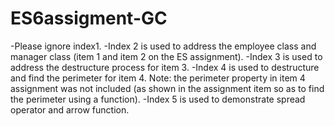 # ES6assigment-GC
-Please ignore index1.
-Index 2 is used to address the employee class and manager class (item 1 and item 2 on the ES assignment).
-Index 3 is used to address the destructure process for item 3.
-Index 4 is used to destructure and find the perimeter for item 4. Note: the perimeter property in item 4 assignment was not included (as shown in the assignment item so as to find the perimeter using a function).
-Index 5 is used to demonstrate spread operator and arrow function.

